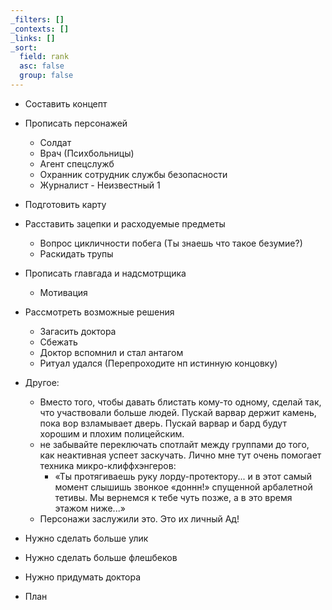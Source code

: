 ```yaml
---
_filters: []
_contexts: []
_links: []
_sort:
  field: rank
  asc: false
  group: false
---
```


- Составить концепт
- Прописать персонажей
	- Солдат
	- Врач (Психбольницы)
	- Агент спецслужб
	- Охранник сотрудник службы безопасности
	- Журналист - Неизвестный 1
- Подготовить карту
- Расставить зацепки и расходуемые предметы
	- Вопрос цикличности побега (Ты знаешь что такое безумие?)
	- Раскидать трупы
- Прописать главгада и надсмотрщика
	- Мотивация 
- Рассмотреть возможные решения
	- Загасить доктора
	- Сбежать
	- Доктор вспомнил и стал антагом
	- Ритуал удался (Перепроходите нп истинную концовку)
- Другое:
	- Вместо того, чтобы давать блистать кому-то одному, сделай так, что участвовали больше людей. Пускай варвар держит камень, пока вор взламывает дверь. Пускай варвар и бард будут хорошим и плохим полицейским.
	- не забывайте переключать спотлайт между группами до того, как неактивная успеет заскучать. Лично мне тут очень помогает техника микро-клиффхэнгеров: 
		- «Ты протягиваешь руку лорду-протектору... и в этот самый момент слышишь звонкое «доннн!» спущенной арбалетной тетивы. Мы вернемся к тебе чуть позже, а в это время этажом ниже...»
	- Персонажи заслужили это. Это их личный Ад!

- Нужно сделать больше улик
- Нужно сделать больше флешбеков
- Нужно придумать доктора
- План